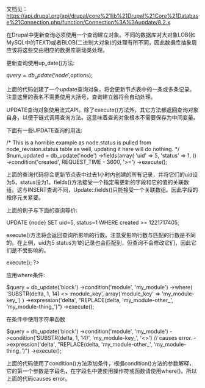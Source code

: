 文档见：https://api.drupal.org/api/drupal/core%21lib%21Drupal%21Core%21Database%21Connection.php/function/Connection%3A%3Aupdate/8.2.x


在Drupal中更新查询必须使用一个查询建立对象。不同的数据库对大对象LOB(如MySQL中的TEXT)或者BLOB(二进制大对象)的处理有所不同，因此数据库抽象层应该将这些交由相应的数据库驱动类处理。

更新查询使用up_date()方法:

$query = db_update(‘node’,$options);

上面的代码创建了一个update查询对象，将会更新节点表中的一条或多条记录。注意这里的表名不需要使用大括号，查询建立器将会自动处理。

UPDATE查询对象使用流式API。除了execute()方法外，其它方法都返回查询对象自身，以便于链式调用查询方法。这意味着查询对象根本不需要保存为中间变量。

下面有一些UPDATE查询的用法:

/* This is a horrible example as node.status is pulled from node_revision.status table as well, updating it here will do nothing. */
$num_updated = db_update('node')
  ->fields(array(
    'uid' => 5,
    'status' => 1,
  ))
  ->condition('created', REQUEST_TIME - 3600, '>=')
  ->execute();

上面的查询代码将会更新节点表中过去1小时内创建的所有记录，并将它们的uid设为5，status设为1。fields()方法接受一个指定需更新的字段和它的值的关联数组。这与INSERT查询不同，Update::fields()只能接受一个关联数组。因此字段的段序元关紧要。

上面的例子与下面的查询等价:

UPDATE {node} SET uid=5, status=1 WHERE created >= 1221717405;

execute()方法将会返回查询所影响的行数。注意受影响行数与匹配的行数是不同的。在上例，uid为5 status为1的记录也会匹配到，但查询不会修改它们，因此它们是不受影响的。

<?php
$query = db_update('mytable');
// Conditions etc.
$affected_rows = $query->execute();
?>

应用where条件:

$query = db_update('block')
  ->condition('module', 'my_module')
  ->where(
    'SUBSTR(delta, 1, 14) <> :module_key',
    array('module_key' => 'my_module-key_')
  )
  ->expression('delta', "REPLACE(delta, 'my_module-other_', 'my_module-thing_')")
  ->execute();

在条件中使用字符串函数

$query = db_update('block')
  ->condition('module', 'my_module')
  ->condition('SUBSTR(delta, 1, 14)', 'my_module-key_', '<>') // causes error.
  ->expression('delta', "REPLACE(delta, 'my_module-other_', 'my_module-thing_')")
  ->execute();

上面的代码使用了condition()方法添加条件，根据condition()方法的参数解释，它的第一个参数是字段名，在字段名中要使用操作符或函数请使用where()。所以上面的代码causes error。
